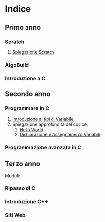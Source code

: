 # Indice
## Primo anno
### Scratch
1. [Spiegazione Scratch](/PrimoAnno/Lezione1/scratch.md) 
### AlgoBuild

### Introduzione a C

## Secondo anno
### Programmare  in C
1. [Introduzione ai tipi di Variabile](/SecondoAnno/Lezione1/esempio1.c)
2. Spiegazione approfondita del codice:
   1. [Hello World](/SecondoAnno/Lezione2/HelloWorld/esempio2.c)
   2. [Dichiarazione e Assegnamento Variabili](/SecondoAnno/Lezione2/Variabili/esempio3.c)

### Programmazione avanzata in C

## Terzo anno
Moduli:

### Ripasso di C
### Introduzione C++
### Siti Web